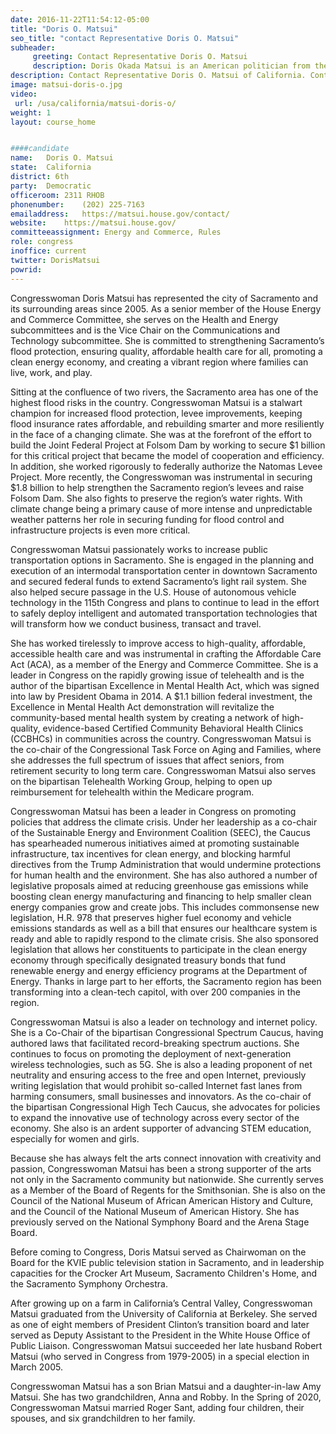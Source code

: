 ```yaml
---
date: 2016-11-22T11:54:12-05:00
title: "Doris O. Matsui"
seo_title: "contact Representative Doris O. Matsui"
subheader:
     greeting: Contact Representative Doris O. Matsui 
     description: Doris Okada Matsui is an American politician from the Democratic Party, serving since 2005 in the House of Representatives. She represents California's 6th congressional district, covering the city of Sacramento and several of its inner-ring suburbs.
description: Contact Representative Doris O. Matsui of California. Contact information for Doris O. Matsui includes email address, phone number, and mailing address.
image: matsui-doris-o.jpg
video: 
 url: /usa/california/matsui-doris-o/
weight: 1
layout: course_home


####candidate
name:	Doris O. Matsui
state:	California
district: 6th
party:	Democratic
officeroom:	2311 RHOB
phonenumber:	(202) 225-7163
emailaddress:	https://matsui.house.gov/contact/
website:	https://matsui.house.gov/
committeeassignment: Energy and Commerce, Rules
role: congress
inoffice: current
twitter: DorisMatsui
powrid: 
---
```

Congresswoman Doris Matsui has represented the city of Sacramento and its surrounding areas since 2005.  As a senior member of the House Energy and Commerce Committee, she serves on the Health and Energy subcommittees and is the Vice Chair on the Communications and Technology subcommittee. She is committed to strengthening Sacramento’s flood protection, ensuring quality, affordable health care for all, promoting a clean energy economy, and creating a vibrant region where families can live, work, and play.

Sitting at the confluence of two rivers, the Sacramento area has one of the highest flood risks in the country. Congresswoman Matsui is a stalwart champion for increased flood protection, levee improvements, keeping flood insurance rates affordable, and rebuilding smarter and more resiliently in the face of a changing climate. She was at the forefront of the effort to build the Joint Federal Project at Folsom Dam by working to secure $1 billion for this critical project that became the model of cooperation and efficiency. In addition, she worked rigorously to federally authorize the Natomas Levee Project. More recently, the Congresswoman was instrumental in securing $1.8 billion to help strengthen the Sacramento region’s levees and raise Folsom Dam. She also fights to preserve the region’s water rights. With climate change being a primary cause of more intense and unpredictable weather patterns her role in securing funding for flood control and infrastructure projects is even more critical.

Congresswoman Matsui passionately works to increase public transportation options in Sacramento. She is engaged in the planning and execution of an intermodal transportation center in downtown Sacramento and secured federal funds to extend Sacramento’s light rail system. She also helped secure passage in the U.S. House of autonomous vehicle technology in the 115th Congress and plans to continue to lead in the effort to safely deploy intelligent and automated transportation technologies that will transform how we conduct business, transact and travel.

She has worked tirelessly to improve access to high-quality, affordable, accessible health care and was instrumental in crafting the Affordable Care Act (ACA), as a member of the Energy and Commerce Committee. She is a leader in Congress on the rapidly growing issue of telehealth and is the author of the bipartisan Excellence in Mental Health Act, which was signed into law by President Obama in 2014. A $1.1 billion federal investment, the Excellence in Mental Health Act demonstration will revitalize the community-based mental health system by creating a network of high-quality, evidence-based Certified Community Behavioral Health Clinics (CCBHCs) in communities across the country. Congresswoman Matsui is the co-chair of the Congressional Task Force on Aging and Families, where she addresses the full spectrum of issues that affect seniors, from retirement security to long term care. Congresswoman Matsui also serves on the bipartisan Telehealth Working Group, helping to open up reimbursement for telehealth within the Medicare program.

Congresswoman Matsui has been a leader in Congress on promoting policies that address the climate crisis.  Under her leadership as a co-chair of the Sustainable Energy and Environment Coalition (SEEC), the Caucus has spearheaded numerous initiatives aimed at promoting sustainable infrastructure, tax incentives for clean energy, and blocking harmful directives from the Trump Administration that would undermine protections for human health and the environment. She has also authored a number of legislative proposals aimed at reducing greenhouse gas emissions while boosting clean energy manufacturing and financing to help smaller clean energy companies grow and create jobs. This includes commonsense new legislation, H.R. 978 that preserves higher fuel economy and vehicle emissions standards as well as a bill that ensures our healthcare system is ready and able to rapidly respond to the climate crisis.  She also sponsored legislation that allows her constituents to participate in the clean energy economy through specifically designated treasury bonds that fund renewable energy and energy efficiency programs at the Department of Energy. Thanks in large part to her efforts, the Sacramento region has been transforming into a clean-tech capitol, with over 200 companies in the region.

Congresswoman Matsui is also a leader on technology and internet policy. She is a Co-Chair of the bipartisan Congressional Spectrum Caucus, having authored laws that facilitated record-breaking spectrum auctions. She continues to focus on promoting the deployment of next-generation wireless technologies, such as 5G. She is also a leading proponent of net neutrality and ensuring access to the free and open Internet, previously writing legislation that would prohibit so-called Internet fast lanes from harming consumers, small businesses and innovators. As the co-chair of the bipartisan Congressional High Tech Caucus, she advocates for policies to expand the innovative use of technology across every sector of the economy. She also is an ardent supporter of advancing STEM education, especially for women and girls.

Because she has always felt the arts connect innovation with creativity and passion, Congresswoman Matsui has been a strong supporter of the arts not only in the Sacramento community but nationwide. She currently serves as a Member of the Board of Regents for the Smithsonian. She is also on the Council of the National Museum of African American History and Culture, and the Council of the National Museum of American History. She has previously served on the National Symphony Board and the Arena Stage Board.

Before coming to Congress, Doris Matsui served as Chairwoman on the Board for the KVIE public television station in Sacramento, and in leadership capacities for the Crocker Art Museum, Sacramento Children's Home, and the Sacramento Symphony Orchestra.

After growing up on a farm in California’s Central Valley, Congresswoman Matsui graduated from the University of California at Berkeley.  She served as one of eight members of President Clinton’s transition board and later served as Deputy Assistant to the President in the White House Office of Public Liaison. Congresswoman Matsui succeeded her late husband Robert Matsui (who served in Congress from 1979-2005) in a special election in March 2005.

Congresswoman Matsui has a son Brian Matsui and a daughter-in-law Amy Matsui. She has two grandchildren, Anna and Robby. In the Spring of 2020, Congresswoman Matsui married Roger Sant, adding four children, their spouses, and six grandchildren to her family.
